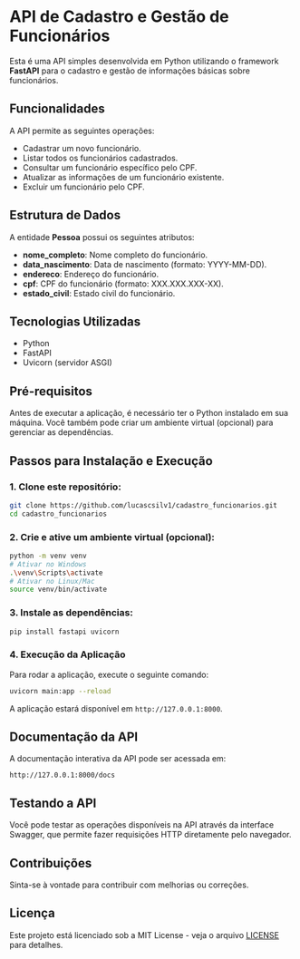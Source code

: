 # API de Cadastro e Gestão de Funcionários

Esta é uma API simples desenvolvida em Python utilizando o framework **FastAPI** para o cadastro e gestão de informações básicas sobre funcionários.

## Funcionalidades

A API permite as seguintes operações:

- Cadastrar um novo funcionário.
- Listar todos os funcionários cadastrados.
- Consultar um funcionário específico pelo CPF.
- Atualizar as informações de um funcionário existente.
- Excluir um funcionário pelo CPF.

## Estrutura de Dados

A entidade **Pessoa** possui os seguintes atributos:

- **nome_completo**: Nome completo do funcionário.
- **data_nascimento**: Data de nascimento (formato: YYYY-MM-DD).
- **endereco**: Endereço do funcionário.
- **cpf**: CPF do funcionário (formato: XXX.XXX.XXX-XX).
- **estado_civil**: Estado civil do funcionário.

## Tecnologias Utilizadas

- Python
- FastAPI
- Uvicorn (servidor ASGI)

## Pré-requisitos

Antes de executar a aplicação, é necessário ter o Python instalado em sua máquina. Você também pode criar um ambiente virtual (opcional) para gerenciar as dependências.

## Passos para Instalação e Execução

### 1. Clone este repositório:

```bash
git clone https://github.com/lucascsilv1/cadastro_funcionarios.git
cd cadastro_funcionarios
```

### 2. Crie e ative um ambiente virtual (opcional):

```bash
python -m venv venv
# Ativar no Windows
.\venv\Scripts\activate
# Ativar no Linux/Mac
source venv/bin/activate
```

### 3. Instale as dependências:

```bash
pip install fastapi uvicorn
```

### 4. Execução da Aplicação

Para rodar a aplicação, execute o seguinte comando:

```bash
uvicorn main:app --reload
```

A aplicação estará disponível em `http://127.0.0.1:8000`.

## Documentação da API

A documentação interativa da API pode ser acessada em:

```
http://127.0.0.1:8000/docs
```

## Testando a API

Você pode testar as operações disponíveis na API através da interface Swagger, que permite fazer requisições HTTP diretamente pelo navegador.

## Contribuições

Sinta-se à vontade para contribuir com melhorias ou correções. 

## Licença

Este projeto está licenciado sob a MIT License - veja o arquivo [LICENSE](LICENSE) para detalhes.

